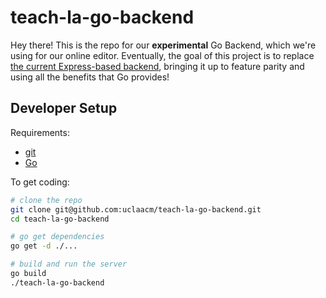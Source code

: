 # teach-la-go-backend

Hey there! This is the repo for our **experimental** Go Backend, which we're using for our online editor. Eventually, the goal of this project is to replace [the current Express-based backend](https://github.com/uclaacm/TeachLAJSBackend), bringing it up to feature parity and using all the benefits that Go provides!

## Developer Setup

Requirements:
* [git](https://git-scm.com/)
* [Go](https://golang.org/)

To get coding:

```sh
# clone the repo
git clone git@github.com:uclaacm/teach-la-go-backend.git
cd teach-la-go-backend

# go get dependencies
go get -d ./...

# build and run the server
go build
./teach-la-go-backend
```
